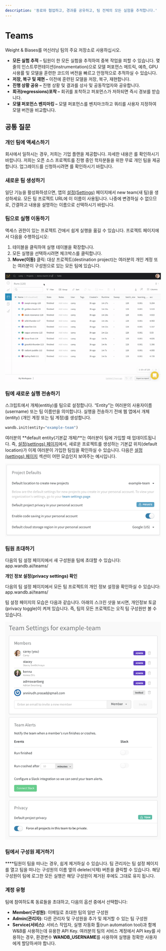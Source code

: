 ```yaml
---
description: '동료와 협업하고, 경과를 공유하고, 팀 전체의 모든 실험을 추적합니다.'
---
```


# Teams

Weight & Biases를 머신러닝 팀의 주요 저장소로 사용하십시오.

* **모든 실험 추적** – 팀원이 한 모든 실험을 추적하여 중복 작업을 피할 수 있습니다. 몇 줄의 인스트루먼테이션\(instrumentation\)으로 모델 퍼포먼스 메트릭, 예측, GPU 사용률 및 모델을 훈련한 코드의 버전을 빠르고 안정적으로 추적하실 수 있습니다.
* **저장, 복구 및 재현 –** 이전에 훈련된 모델을 저장, 복구, 재현합니다.
* **진행 상황 공유 –** 진행 상황 및 결과를 상사 및 공동작업자와 공유합니다.
* **회귀\(regressions\)포착 –** 회귀를 포착하고 퍼포먼스가 저하되면 즉시 경보를 받습니다.
* **모델 퍼포먼스 벤치마킹 –** 모델 퍼포먼스를 벤치마크하고 쿼리를 사용자 지정하여 모델 버전을 비교합니다.

##  **공통 질문**

###  **개인 팀에 액세스하기**

회사에서 일하시는 경우, 저희는 기업 플랜을 제공합니다. 자세한 내용은 를 확인하시기 바랍니다. 저희는 오픈 소스 프로젝트를 진행 중인 학자분들을 위한 무료 개인 팀을 제공합니다. 업그레이드를 신청하시려면 를 확인하시기 바랍니다.

###  **새로운 팀 생성하기**

 일단 기능을 활성화하셨으면, 앱의 [설정\(Settings\)](https://app.wandb.ai/settings) 페이지에서 new team\(새 팀\)을 생성하세요. 모든 팀 프로젝트 URL에 이 이름이 사용됩니다. 나중에 변경하실 수 없으므로, 간결하고 내용을 설명하는 이름으로 선택하시기 바랍니다.

###  **팀으로 실행 이동하기**

액세스 권한이 있는 프로젝트 간에서 쉽게 실행을 옮길 수 있습니다. 프로젝트 페이지에서 다음을 수행하십시오:

1. 테이블을 클릭하여 실행 테이블을 확장합니다.
2. 모든 실행을 선택하시려면 체크박스를 클릭합니다.
3. **Move\(이동\)** 클릭: 대상 프로젝트\(destination project\)는 여러분의 개인 계정 또는 여러분이 구성원으로 있는 모든 팀에 있습니다.

![](../../.gitbook/assets/demo-move-runs.gif)

###  **팀에 새로운 실행 전송하기**

스크립트에서 개체\(entitiy\)를 팀으로 설정합니다. “Entity”는 여러분의 사용자이름\(username\) 또는 팀 이름만을 의미합니다. 실행을 전송하기 전에 웹 앱에서 개체\(entity\) \(개인 계정 또는 팀 계정\)를 생성합니다.

```python
wandb.init(entity="example-team")
```

 여러분의 **default entity\(기본값 개체\)**는 여러분이 팀에 가입할 때 업데이트됩니다. 즉, [설정\(settings\) 페이지](https://app.wandb.ai/settings)에서, 새로운 프로젝트를 생성하는 기본값 위치\(default location\)가 이제 여러분이 가입한 팀임을 확인하실 수 있습니다. 다음은 [설정\(settings\) 페이지](https://app.wandb.ai/settings) 섹션이 어떤 모습인지 보여주는 예시입니다.

![](../../.gitbook/assets/screen-shot-2020-08-17-at-12.48.57-am.png)

### **팀원 초대하기**

다음의 팀 설정 페이지에서 새 구성원을 팀에 초대할 수 있습니다: app.wandb.ai/teams/

**개인 정보 설정\(privacy settings\) 확인**

다음의 팀 설정 페이지에서 모든 팀 프로젝트의 개인 정보 설정을 확인하실 수 있습니다: app.wandb.ai/teams/

팀 설정 페이지의 모습은 다음과 같습니다. 아래의 스크린 샷을 보시면, 개인정보 토글\(privacy toggle\)이 켜져 있습니다. 즉, 팀의 모든 프로젝트는 오직 팀 구성원만 볼 수 있습니다.

![](../../.gitbook/assets/demo-team-settings.png)

###  **팀에서 구성원 제거하기**

 ****팀원이 팀을 떠나는 경우, 쉽게 제거하실 수 있습니다. 팀 관리자는 팀 설정 페이지를 열고 팀을 떠나는 구성원의 이름 옆의 delete\(삭제\) 버튼을 클릭할 수 있습니다. 해당 구성원이 팀에 로그한 모든 실행은 해당 구성원이 제거된 후에도 그대로 유지 됩니다.  


### **계정 유형**

팀에 참여하도록 동료들을 초대하고, 다음의 옵션 중에서 선택합니다:

* **Member\(구성원\)**: 이메일로 초대한 팀의 일반 구성원
* **Admin\(관리자\)**: 다른 관리자 및 구성원을 추가 및 제거할 수 있는 팀 구성원
* **Service\(서비스\)**: 서비스 작업자, 실행 자동화 툴\(run automation tool\)과 함께 W&B를 사용하는데 유용한 API Key. 여러분의 팀의 서비스 계정에서 API key를 사용하는 경우, 환경변수 **WANDB\_USERNAME**를 사용하여 실행을 정확한 사용자에게 할당하셔야 합니다.

